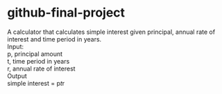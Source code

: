 # github-final-project

A calculator that calculates simple interest given principal, annual rate of interest and time period in years.  
  Input:  
    p, principal amount  
    t, time period in years  
    r, annual rate of interest  
  Output  
    simple interest = p*t*r  
